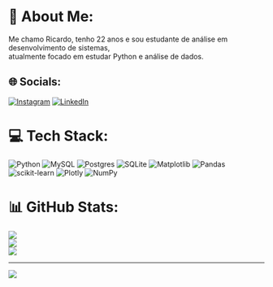 # 💫 About Me:
Me chamo Ricardo, tenho 22 anos e sou estudante de análise em desenvolvimento de sistemas, <br>atualmente focado em estudar Python e análise de dados.


## 🌐 Socials:
[![Instagram](https://img.shields.io/badge/Instagram-%23E4405F.svg?logo=Instagram&logoColor=white)](https://instagram.com/https://www.instagram.com/ricardo_souzaa07/) [![LinkedIn](https://img.shields.io/badge/LinkedIn-%230077B5.svg?logo=linkedin&logoColor=white)](https://linkedin.com/in/https://www.linkedin.com/in/ricardo-souza-0899a9260/) 

# 💻 Tech Stack:
![Python](https://img.shields.io/badge/python-3670A0?style=for-the-badge&logo=python&logoColor=ffdd54) ![MySQL](https://img.shields.io/badge/mysql-%2300000f.svg?style=for-the-badge&logo=mysql&logoColor=white) ![Postgres](https://img.shields.io/badge/postgres-%23316192.svg?style=for-the-badge&logo=postgresql&logoColor=white) ![SQLite](https://img.shields.io/badge/sqlite-%2307405e.svg?style=for-the-badge&logo=sqlite&logoColor=white) ![Matplotlib](https://img.shields.io/badge/Matplotlib-%23ffffff.svg?style=for-the-badge&logo=Matplotlib&logoColor=black) ![Pandas](https://img.shields.io/badge/pandas-%23150458.svg?style=for-the-badge&logo=pandas&logoColor=white) ![scikit-learn](https://img.shields.io/badge/scikit--learn-%23F7931E.svg?style=for-the-badge&logo=scikit-learn&logoColor=white) ![Plotly](https://img.shields.io/badge/Plotly-%233F4F75.svg?style=for-the-badge&logo=plotly&logoColor=white) ![NumPy](https://img.shields.io/badge/numpy-%23013243.svg?style=for-the-badge&logo=numpy&logoColor=white)
# 📊 GitHub Stats:
![](https://github-readme-stats.vercel.app/api?username=ricardoodev007&theme=react&hide_border=false&include_all_commits=false&count_private=true)<br/>
![](https://github-readme-streak-stats.herokuapp.com/?user=ricardoodev007&theme=react&hide_border=false)<br/>
![](https://github-readme-stats.vercel.app/api/top-langs/?username=ricardoodev007&theme=react&hide_border=false&include_all_commits=false&count_private=true&layout=compact)

---
[![](https://visitcount.itsvg.in/api?id=ricardoodev007&icon=0&color=0)](https://visitcount.itsvg.in)

<!-- Proudly created with GPRM ( https://gprm.itsvg.in ) -->
